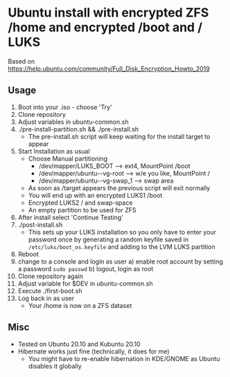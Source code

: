 # Ubuntu install with encrypted ZFS /home and encrypted /boot and / LUKS

Based on https://help.ubuntu.com/community/Full_Disk_Encryption_Howto_2019

## Usage

1. Boot into your .iso - choose 'Try'
2. Clone repository
3. Adjust variables in ubuntu-common.sh
4. ./pre-install-partition.sh && ./pre-install.sh
   - The pre-install.sh script will keep waiting for the install target to appear
5. Start Installation as usual
    - Choose Manual partitioning
      - /dev/mapper/LUKS_BOOT --> ext4, MountPoint /boot
      - /dev/mapper/ubuntu--vg-root --> w/e you like, MountPoint /
      - /dev/mapper/ubuntu--vg-swap_1 --> swap area
    - As soon as /target appears the previous script will exit normally
    - You will end up with an encrypted LUKS1 /boot
    - Encrypted LUKS2 / and swap-space
    - An empty partition to be used for ZFS
6. After install select 'Continue Testing'
7. ./post-install.sh
    - This sets up your LUKS installation so you only have to enter your password once
      by generating a random keyfile saved in `/etc/luks/boot_os.keyfile` and adding
      to the LVM LUKS partition
8. Reboot
9. change to a console and login as user
    a) enable root account by setting a password `sudo passwd`
    b) logout, login as root
10. Clone repository again
11. Adjust variable for $DEV in ubuntu-common.sh
12. Execute ./first-boot.sh
13. Log back in as user
    - Your /home is now on a ZFS dataset

## Misc

- Tested on Ubuntu 20.10 and Kubuntu 20.10
- Hibernate works just fine (technically, it does for me)
    - You might have to re-enable hibernation in KDE/GNOME as Ubuntu disables it 
      globally
